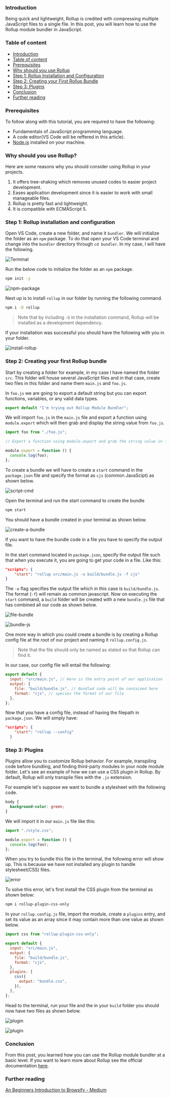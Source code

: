 ### Introduction

Being quick and lightweight, Rollup is credited with compressing multiple JavaScript files to a single file. In this post, you will learn how to use the Rollup module bundler in JavaScript.

### Table of content

- [Introduction](#introduction)
- [Table of content](#table-of-content)
- [Prerequisites](#prerequisites)
- [Why should you use Rollup](#why-should-you-use-rollup)
- [Step 1: Rollup Installation and Configuration](#step-1-rollup-installation-and-configuration)
- [Step 2: Creating your First Rollup Bundle](#step-2-creating-your-first-rollup-bundle)
- [Step 3: Plugins](#step-3-plugins)
- [Conclusion](#conclusion)
- [Further reading](#further-reading)

### Prerequisites
To follow along with this tutorial, you are required to have the following:

- Fundamentals of JavaScript programming language.
- A code editor(VS Code will be reffered in this article).
- [Node.js](https://nodejs.org/en/) installed on your machine.

### Why should you use Rollup?
Here are some reasons why you should consider using Rollup in your projects.

1. It offers tree-shaking which removes unused codes to easier project development.
2. Eases application development since it is easier to work with small manageable files.
3. Rollup is pretty fast and lightweight.
4. It is compatible with ECMAScript 5.

### Step 1: Rollup installation and configuration

Open VS Code, create a new folder, and name it `bundler`. We will initialize the folder as an `npm` package. To do that open your VS Code terminal and change into the `bundler` directory through `cd bundler`. In my case, I will have the following.

![Terminal](terminal.png)

Run the below code to initialize the folder as an `npm` package.

```bash
npm init -y
```

![npm-package](npm-package.png)

Next up is to install `rollup` in our folder by running the following command.

```bash
npm i -D rollup
```

> Note that by including `-D` in the installation command, Rollup will be installed as a development dependency.

If your installation was successful you should have the following with you in your folder.

![install-rollup](install-rollup.png)

### Step 2: Creating your first Rollup bundle

Start by creating a folder for example, in my case I have named the folder `src`. This folder will house several JavaScript files and in that case, create two files in this folder and name them `main.js` and `foo.js`.

In `foo.js` we are going to export a default string but you can export functions, variables, or any valid data types.

```javascript
export default "I'm trying out Rollup Module Bundler";
```

We will import `foo.js` in the `main.js` file and export a function using `module.export` which will then grab and display the string value from `foo.js`.

```javascript
import foo from "./foo.js";

// Export a function using module.export and grab the string value in foo.js. The statement will return "I'm trying out Rollup Module Bundler"

module.export = function () {
  console.log(foo);
};
```

To create a bundle we will have to create a `start` command in the `package.json` file and specify the format as `cjs` (common JavaScipt) as shown below.

![script-cmd](script.png)

Open the terminal and run the start command to create the bundle

```bash
npm start
```

You should have a bundle created in your terminal as shown below.

![create-a-bundle](create-a-bundle.png)

If you want to have the bundle code in a file you have to specify the output file.

In the start command located in `package.json`, specify the output file such that when you execute it, you are going to get your code in a file. Like this:

```json
"scripts": {
    "start": "rollup src/main.js -o build/bundle.js -f cjs"
}
```

The `-o` flag specifies the output file which in this case is `build/bundle.js`. The format (`-f`) will remain as common javascript. Now on executing the `start` command, a `build` folder will be created with a new `bundle.js` file that has combined all our code as shown below.

![file-bundle](file-bundle.png)

![bundle-js](bundle-js.png)

One more way in which you could create a bundle is by creating a Rollup config file at the root of our project and naming it `rollup.config.js`.

> Note that the file should only be named as stated so that Rollup can find it.

In our case, our config file will entail the following:

```javascript
export default {
  input: "src/main.js", // Here is the entry point of our application
  output: {
    file: "build/bundle.js", // Bundled code will be contained here
    format: "cjs", // species the format of our file
  },
};
```

Now that you have a config file, instead of having the filepath in `package.json`. We will simply have:

```json
"scripts": {
    "start": "rollup --config"
  }
```

### Step 3: Plugins

Plugins allow you to customize Rollup behavior. For example, transpiling code before bundling, and finding third-party modules in your node module folder. Let's see an example of how we can use a CSS plugin in Rollup. By default, Rollup will only transpile files with the `.js` extension.

For example let's suppose we want to bundle a stylesheet with the following code.

```css
body {
  background-color: green;
}
```

We will import it in our `main.js` file like this:

```js
import "./style.css";

module.export = function () {
  console.log(foo);
};
```

When you try to bundle this file in the terminal, the following error will show up. This is because we have not installed any plugin to handle stylesheet(CSS) files.

![error](error.png)

To solve this error, let's first install the CSS plugin from the terminal as shown below:

```bash
npm i rollup-plugin-css-only
```

In your `rollup.config.js` file, import the module, create a `plugins` entry, and set its value as an array since it may contain more than one value as shown below.

```javascript
import css from "rollup-plugin-css-only";

export default {
  input: "src/main.js",
  output: {
    file: "build/bundle.js",
    format: "cjs",
  },
  plugins: [
    css({
      output: "bundle.css",
    }),
  ],
};
```

Head to the terminal, run your file and the in your `build` folder you should now have two files as shown below.

![plugin](plugin.png)

![plugin](plugin-css.png)

### Conclusion

From this post, you learned how you can use the Rollup module bundler at a basic level. If you want to learn more about Rollup see the official documentation [here](https://rollupjs.org/guide/en/).

### Further reading

[An Beginners Introduction to Browsify - Medium](https://medium.com/@christopherphillips_88739/a-beginners-guide-to-browserify-1170a724ceb2)
